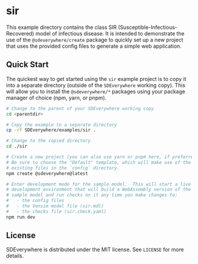 # sir

This example directory contains the class SIR (Susceptible-Infectious-Recovered) model of
infectious disease.
It is intended to demonstrate the use of the `@sdeverywhere/create` package to quickly
set up a new project that uses the provided config files to generate a simple web application.

## Quick Start

The quickest way to get started using the `sir` example project is to copy
it into a separate directory (outside of the `SDEverywhere` working copy).
This will allow you to install the `@sdeverywhere/*` packages using your
package manager of choice (npm, yarn, or pnpm).

```sh
# Change to the parent of your SDEverywhere working copy
cd <parentdir>

# Copy the example to a separate directory
cp -rf SDEverywhere/examples/sir .

# Change to the copied directory
cd ./sir

# Create a new project (you can also use yarn or pnpm here, if preferred).
# Be sure to choose the "Default" template, which will make use of the
# existing files in the `config` directory.
npm create @sdeverywhere@latest

# Enter development mode for the sample model.  This will start a live
# development environment that will build a WebAssembly version of the
# sample model and run checks on it any time you make changes to:
#   - the config files
#   - the Vensim model file (sir.mdl)
#   - the checks file (sir.check.yaml)
npm run dev
```

## License

SDEverywhere is distributed under the MIT license. See `LICENSE` for more details.
